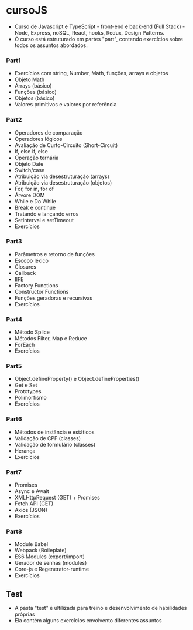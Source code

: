 # cursoJS
 - Curso de Javascript e TypeScript - front-end e back-end (Full Stack) - Node, Express, noSQL, React, hooks, Redux, Design Patterns. <br>
 - O curso está estruturado em partes "part", contendo exercícios sobre todos os assuntos abordados. <br>
### Part1
 - Exercícios com string, Number, Math, funções, arrays e objetos 
 - Objeto Math
 - Arrays (básico)
 - Funções (básico)
 - Objetos (básico)
 - Valores primitivos e valores por referência
### Part2
 - Operadores de comparação
 - Operadores lógicos
 - Avaliação de Curto-Circuito (Short-Circuit)
 - If, else if, else
 - Operação ternária
 - Objeto Date
 - Switch/case
 - Atribuição via desestruturação (arrays)
 - Atribuição via desestruturação (objetos)
 - For, for in, for of
 - Árvore DOM
 - While e Do While
 - Break e continue
 - Tratando e lançando erros
 - SetInterval e setTimeout
 - Exercícios
### Part3
 - Parâmetros e retorno de funções
 - Escopo léxico
 - Closures
 - Callback
 - IIFE
 - Factory Functions
 - Constructor Functions
 - Funções geradoras e recursivas
 - Exercícios
### Part4
 - Método Splice
 - Métodos Filter, Map e Reduce
 - ForEach
 - Exercícios
### Part5
 - Object.defineProperty() e Object.defineProperties()
 - Get e Set
 - Prototypes
 - Polimorfismo
 - Exercícios
### Part6
 - Métodos de instância e estáticos
 - Validação de CPF (classes)
 - Validação de formulário (classes)
 - Herança
 - Exercícios
### Part7
 - Promises
 - Async e Await
 - XMLHttpRequest (GET) + Promises
 - Fetch API (GET)
 - Axios (JSON)
 - Exercícios
### Part8
 - Module Babel
 - Webpack (Boileplate)
 - ES6 Modules (export/import)
 - Gerador de senhas (modules)
 - Core-js e Regenerator-runtime
 - Exercícios
## Test
 - A pasta "test" é ultilizada para treino e desenvolvimento de habilidades próprias
 - Ela contém alguns exercícios envolvento diferentes assuntos


